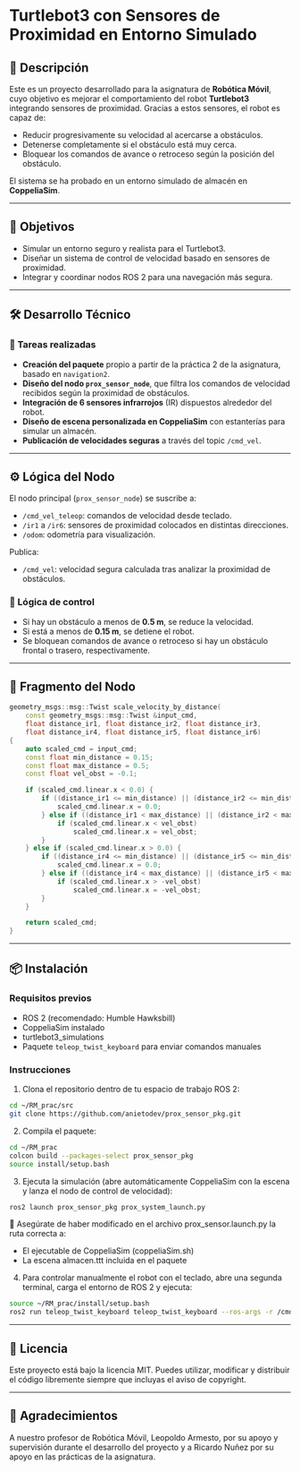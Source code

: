 # Turtlebot3 con Sensores de Proximidad en Entorno Simulado

## 🧠 Descripción

Este es un proyecto desarrollado para la asignatura de **Robótica Móvil**, cuyo objetivo es mejorar el comportamiento del robot **Turtlebot3** integrando sensores de proximidad. Gracias a estos sensores, el robot es capaz de:

- Reducir progresivamente su velocidad al acercarse a obstáculos.
- Detenerse completamente si el obstáculo está muy cerca.
- Bloquear los comandos de avance o retroceso según la posición del obstáculo.

El sistema se ha probado en un entorno simulado de almacén en **CoppeliaSim**.

---

## 🎯 Objetivos

- Simular un entorno seguro y realista para el Turtlebot3.
- Diseñar un sistema de control de velocidad basado en sensores de proximidad.
- Integrar y coordinar nodos ROS 2 para una navegación más segura.

---

## 🛠️ Desarrollo Técnico

### 🔧 Tareas realizadas

- **Creación del paquete** propio a partir de la práctica 2 de la asignatura, basado en `navigation2`.
- **Diseño del nodo `prox_sensor_node`**, que filtra los comandos de velocidad recibidos según la proximidad de obstáculos.
- **Integración de 6 sensores infrarrojos** (IR) dispuestos alrededor del robot.
- **Diseño de escena personalizada en CoppeliaSim** con estanterías para simular un almacén.
- **Publicación de velocidades seguras** a través del topic `/cmd_vel`.

---

## ⚙️ Lógica del Nodo

El nodo principal (`prox_sensor_node`) se suscribe a:

- `/cmd_vel_teleop`: comandos de velocidad desde teclado.
- `/ir1` a `/ir6`: sensores de proximidad colocados en distintas direcciones.
- `/odom`: odometría para visualización.

Publica:

- `/cmd_vel`: velocidad segura calculada tras analizar la proximidad de obstáculos.

### 🧩 Lógica de control

- Si hay un obstáculo a menos de **0.5 m**, se reduce la velocidad.
- Si está a menos de **0.15 m**, se detiene el robot.
- Se bloquean comandos de avance o retroceso si hay un obstáculo frontal o trasero, respectivamente.

---

## 🧾 Fragmento del Nodo

```cpp
geometry_msgs::msg::Twist scale_velocity_by_distance(
    const geometry_msgs::msg::Twist &input_cmd,
    float distance_ir1, float distance_ir2, float distance_ir3,
    float distance_ir4, float distance_ir5, float distance_ir6)
{
    auto scaled_cmd = input_cmd;
    const float min_distance = 0.15;
    const float max_distance = 0.5;
    const float vel_obst = -0.1;

    if (scaled_cmd.linear.x < 0.0) {
        if ((distance_ir1 <= min_distance) || (distance_ir2 <= min_distance) || (distance_ir3 <= min_distance)) {
            scaled_cmd.linear.x = 0.0;
        } else if ((distance_ir1 < max_distance) || (distance_ir2 < max_distance) || (distance_ir3 < max_distance)) {
            if (scaled_cmd.linear.x < vel_obst)
                scaled_cmd.linear.x = vel_obst;
        }
    } else if (scaled_cmd.linear.x > 0.0) {
        if ((distance_ir4 <= min_distance) || (distance_ir5 <= min_distance) || (distance_ir6 <= min_distance)) {
            scaled_cmd.linear.x = 0.0;
        } else if ((distance_ir4 < max_distance) || (distance_ir5 < max_distance) || (distance_ir6 < max_distance)) {
            if (scaled_cmd.linear.x > -vel_obst)
                scaled_cmd.linear.x = -vel_obst;
        }
    }

    return scaled_cmd;
}
```
---
## 📦 Instalación

### Requisitos previos

- ROS 2 (recomendado: Humble Hawksbill)
- CoppeliaSim instalado
- turtlebot3_simulations
- Paquete `teleop_twist_keyboard` para enviar comandos manuales

### Instrucciones

1. Clona el repositorio dentro de tu espacio de trabajo ROS 2:

```bash
cd ~/RM_prac/src
git clone https://github.com/anietodev/prox_sensor_pkg.git
```
2. Compila el paquete:
```bash
cd ~/RM_prac
colcon build --packages-select prox_sensor_pkg
source install/setup.bash
```
3. Ejecuta la simulación (abre automáticamente CoppeliaSim con la escena y lanza el nodo de control de velocidad):
```bash
ros2 launch prox_sensor_pkg prox_system_launch.py
```
🔧 Asegúrate de haber modificado en el archivo prox_sensor.launch.py la ruta correcta a:
- El ejecutable de CoppeliaSim (coppeliaSim.sh)
- La escena almacen.ttt incluida en el paquete

4. Para controlar manualmente el robot con el teclado, abre una segunda terminal, carga el entorno de ROS 2 y ejecuta:
```bash
source ~/RM_prac/install/setup.bash
ros2 run teleop_twist_keyboard teleop_twist_keyboard --ros-args -r /cmd_vel:=/cmd_vel_teleop
```
---
## 📝 Licencia
Este proyecto está bajo la licencia MIT.
Puedes utilizar, modificar y distribuir el código libremente siempre que incluyas el aviso de copyright.

---
## 🙌 Agradecimientos
A nuestro profesor de Robótica Móvil, Leopoldo Armesto, por su apoyo y supervisión durante el desarrollo del proyecto y a Ricardo Nuñez por su apoyo en las prácticas de la asignatura.
